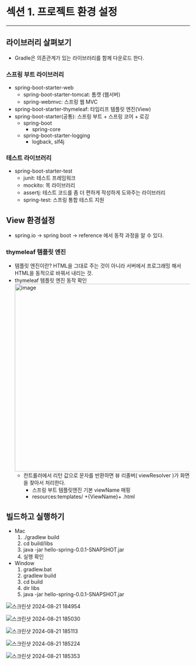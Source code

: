 # 섹션 1. 프로젝트 환경 설정

---

## 라이브러리 살펴보기
- Gradle은 의존관계가 있는 라이브러리를 함께 다운로드 한다.
### 스프링 부트 라이브러리
- spring-boot-starter-web
  - spring-boot-starter-tomcat: 톰캣 (웹서버)
  - spring-webmvc: 스프링 웹 MVC
- spring-boot-starter-thymeleaf: 타임리프 템플릿 엔진(View)
- spring-boot-starter(공통): 스프링 부트 + 스프링 코어 + 로깅
  - spring-boot
    - spring-core
  - spring-boot-starter-logging
    - logback, slf4j
### 테스트 라이브러리
- spring-boot-starter-test
  - junit: 테스트 프레임워크
  - mockito: 목 라이브러리
  - assertj: 테스트 코드를 좀 더 편하게 작성하게 도와주는 라이브러리
  - spring-test: 스프링 통합 테스트 지원
## View 환경설정
- spring.io -> spring boot -> reference 에서 동작 과정을 알 수 있다.
### thymeleaf 템플릿 엔진
- 템플릿 엔진이란? HTML을 그대로 주는 것이 아니라 서버에서 프로그래밍 해서 HTML을 동적으로 바꿔서 내리는 것.
- thymeleaf 템플릿 엔진 동작 확인
  <img width="513" alt="image" src="https://github.com/user-attachments/assets/5423e60a-0627-4098-8e34-e9f75739ef3f">
    - 컨트롤러에서 리턴 값으로 문자를 반환하면 뷰 리졸버( viewResolver )가 화면을 찾아서 처리한다.
        - 스프링 부트 템플릿엔진 기본 viewName 매핑
        - resources:templates/ +{ViewName}+ .html
## 빌드하고 실행하기
- Mac
  1. ./gradlew build
  2. cd build/libs
  3. java -jar hello-spring-0.0.1-SNAPSHOT.jar
  4. 실행 확인
- Window
  1. gradlew.bat
  2. gradlew build
  3. cd build
  4. dir libs
  5. java -jar hello-spring-0.0.1-SNAPSHOT.jar

![스크린샷 2024-08-21 184954](https://github.com/user-attachments/assets/66ed5864-ae6e-46cf-a5c4-4929367635cd)

![스크린샷 2024-08-21 185030](https://github.com/user-attachments/assets/5a35987b-3ba3-4f6f-b414-c5438492d5c0)

![스크린샷 2024-08-21 185113](https://github.com/user-attachments/assets/8a52a00e-4a9c-455d-86fc-464698d9a6f5)

![스크린샷 2024-08-21 185224](https://github.com/user-attachments/assets/0c4da62a-348b-4990-b7eb-3aa1254063b0)

![스크린샷 2024-08-21 185353](https://github.com/user-attachments/assets/29a77288-967b-421d-ad1d-c8da1d6190d9)
